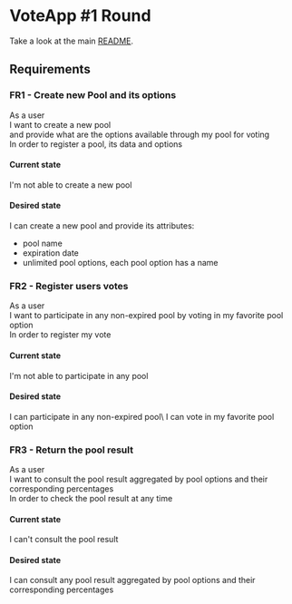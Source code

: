 # VoteApp #1 Round
Take a look at the main [README](https://github.com/gabriel-rcpereira/votingapp-v1).

## Requirements

###  FR1 - Create new Pool and its options
As a user\
I want to create a new pool\
and provide what are the options available through my pool for voting\
In order to register a pool, its data and options

#### Current state

I'm not able to create a new pool

#### Desired state

I can create a new pool and provide its attributes:
- pool name
- expiration date
- unlimited pool options, each pool option has a name

### FR2 - Register users votes

As a user\
I want to participate in any non-expired pool by voting in my favorite pool option\
In order to register my vote

#### Current state

I'm not able to participate in any pool

#### Desired state

I can participate in any non-expired pool\ 
I can vote in my favorite pool option

### FR3 - Return the pool result

As a user\
I want to consult the pool result aggregated by pool options and their corresponding percentages\
In order to check the pool result at any time


#### Current state
I can't consult the pool result

#### Desired state
I can consult any pool result aggregated by pool options and their corresponding percentages